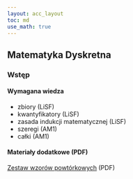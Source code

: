 ```yaml
---
layout: acc_layout
toc: md
use_math: true
---
```


Matematyka Dyskretna
---

### Wstęp


#### Wymagana wiedza
* zbiory (LiSF)
* kwantyfikatory (LiSF)
* zasada indukcji matematycznej (LiSF)
* szeregi (AM1)
* całki (AM1)

#### Materiały dodatkowe (PDF)
<a href="{{ site.baseurl }}/pdfs/sem2/dyskretna-zagadnienia.pdf">Zestaw wzorów powtórkowych</a> (PDF)
